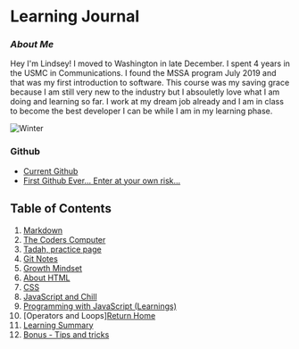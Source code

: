# Learning Journal



### _About Me_
Hey I'm Lindsey! I moved to Washington in late December. I spent 4 years in the USMC in Communications. I found the MSSA program July 2019 and that was my first introduction to software. This course was my saving grace because I am still very new to the industry but I absouletly love what I am doing and learning so far. I work at my dream job already and I am in class to become the best developer I can be while I am in my learning phase. 

![Winter](https://www.pexels.com/photo/snowy-field-3278087/)

### **Github**
- [Current Github](https://github.com/lindseyshepard) 
- [First Github Ever... Enter at your own risk...](https://github.com/lindseyshepard1) 




## Table of Contents

1. [Markdown](https://lindseyshepard.github.io/learning-journal-repo/notes-about-markdown)  
2. [The Coders Computer](https://lindseyshepard.github.io/learning-journal-repo/the-coders-computer)  
3. [Tadah, practice page](https://lindseyshepard.github.io/learning-journal-repo/new-file)  
4. [Git Notes](https://lindseyshepard.github.io/learning-journal-repo/git-notes)   
5. [Growth Mindset](https://lindseyshepard.github.io/learning-journal-repo/growth-mindset)  
6. [About HTML](https://lindseyshepard.github.io/learning-journal-repo/hypertext-html)   
7. [CSS](https://lindseyshepard.github.io/learning-journal-repo/my-css-adventure)  
8. [JavaScript and Chill](https://lindseyshepard.github.io/learning-journal-repo/lets-JavaScript)
9. [Programming with JavaScript (Learnings)](https://lindseyshepard.github.io/learning-journal-repo/programming-with-JavaScript)
9. [Operators and Loops][Return Home](https://lindseyshepard.github.io/learning-journal-repo/operators-and-loops)
9. [Learning Summary](https://lindseyshepard.github.io/learning-journal-repo/learning-is-occurring)  
10. [Bonus - Tips and tricks](https://lindseyshepard.github.io/learning-journal-repo/tips-and-tricks)

